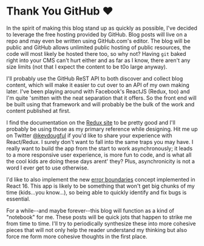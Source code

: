# Thank You GitHub ❤

In the spirit of making this blog stand up as quickly as possible, I've decided
to leverage the free hosting provided by GitHub.  Blog posts will live on a repo
and may even be written using GitHub.com's editor. The blog will be public and
GitHub allows unlimited public hosting of public resources, the code will most
likely be hosted there too, so why not?  Having `git` baked right into your CMS
can't hurt either and as far as I know, there aren't any size limits (not that I
expect the content to be t0o large anyway).

I'll probably use the GitHub ReST API to both discover and collect blog content,
which will make it easier to cut over to an API of my own making later.  I've
been playing around with Facebook's ReactJS (Redux, too) and I'm quite 'smitten
with the neat separation that it offers. So the front end will be built using
that framework and will probably be the bulk of the work and content published
at first.

I find the documentation on the [Redux site](https://redux.js.org/) to be pretty
good and I'll probably be using those as my primary reference while designing.
Hit me up on Twitter [@kevdougful](https://twitter.com/kevdougful) if you'd like
to share your experience with React/Redux. I surely don't want to fall into the
same traps you may have. I really want to build the app from the start to work asynchronously; it leads to a more responsive user experience, is more fun to 
code, and is what all the cool kids are doing these days arent' they?  Plus, 
asynchronicity is not a word I ever get to use otherwise.

I'd like to also implement the new [error boundaries](https://reactjs.org/blog/2017/07/26/error-handling-in-react-16.html) concept
implemented in React 16.  This app is likely to be something that won't get big
chunks of my time (kids...you know...), so being able to quickly identify and 
fix bugs is essential.

For a while--and maybe forever--this blog will function as a kind of "notebook"
for me. These posts will be quick jots that happen to strike me from time to
time.  I'll try to periodically synthesize these into more cohesive pieces that
will not only help the reader understand my thinking but also force me form more
cohesive thoughts in the first place.
